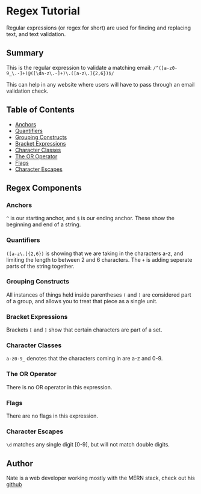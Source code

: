 # Regex Tutorial

Regular expressions (or regex for short) are used for finding and replacing text, and text validation.

## Summary

This is the regular expression to validate a matching email: `/^([a-z0-9_\.-]+)@([\da-z\.-]+)\.([a-z\.]{2,6})$/`

This can help in any website where users will have to pass through an email validation check.

## Table of Contents

- [Anchors](#anchors)
- [Quantifiers](#quantifiers)
- [Grouping Constructs](#grouping-constructs)
- [Bracket Expressions](#bracket-expressions)
- [Character Classes](#character-classes)
- [The OR Operator](#the-or-operator)
- [Flags](#flags)
- [Character Escapes](#character-escapes)

## Regex Components

### Anchors
`^` is our starting anchor, and `$` is our ending anchor. These show the beginning and end of a string.

### Quantifiers
`([a-z\.]{2,6})` is showing that we are taking in the characters a-z, and limiting the length to between 2 and 6 characters. The `+` is adding seperate parts of the string together.

### Grouping Constructs
All instances of things held inside parentheses `(` and `)` are considered part of a group, and allows you to treat that piece as a single unit.

### Bracket Expressions
Brackets `[` and `]` show that certain characters are part of a set.

### Character Classes
`a-z0-9_` denotes that the characters coming in are a-z and 0-9.

### The OR Operator
There is no OR operator in this expression.

### Flags
There are no flags in this expression.

### Character Escapes
`\d` matches any single digit [0-9], but will not match double digits.

## Author

Nate is a web developer working mostly with the MERN stack, check out his [github](https://github.com/jittel)
